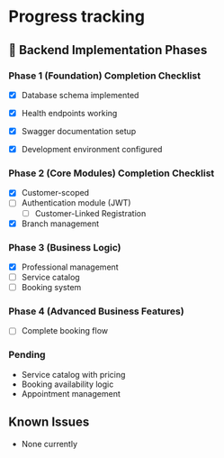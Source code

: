 # Progress tracking

## 🎯 Backend Implementation Phases

### Phase 1 (Foundation) Completion Checklist
- [x] Database schema implemented
- [x] Health endpoints working
- [x] Swagger documentation setup
- [x] Development environment configured


### Phase 2 (Core Modules) Completion Checklist
- [X] Customer-scoped
- [ ] Authentication module (JWT)
    - [ ] Customer-Linked Registration
- [X] Branch management

### Phase 3 (Business Logic)
- [X] Professional management
- [ ] Service catalog
- [ ] Booking system

### Phase 4 (Advanced Business Features)
- [ ] Complete booking flow

### Pending
- Service catalog with pricing
- Booking availability logic
- Appointment management

## Known Issues
- None currently